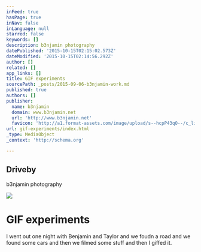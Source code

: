 ```yaml
---
inFeed: true
hasPage: true
inNav: false
inLanguage: null
starred: false
keywords: []
description: b3njamin photography
datePublished: '2015-10-15T02:15:02.573Z'
dateModified: '2015-10-15T02:14:56.292Z'
author: []
related: []
app_links: []
title: GIF experiments
sourcePath: _posts/2015-09-06-b3njamin-work.md
published: true
authors: []
publisher:
  name: b3njamin
  domain: www.b3njamin.net
  url: 'http://www.b3njamin.net'
  favicon: 'http://a1.format-assets.com/image/upload/s--hcpP43qO--/c_limit,g_center,h_16,w_16/a_auto,fl_keep_iptc.progressive,q_95/325191-15053501-b3njamin_card.ico'
url: gif-experiments/index.html
_type: MediaObject
_context: 'http://schema.org'

---
```

<article style=""><h1>Driveby</h1><p>b3njamin photography</p><img src="http://a3.format-assets.com/image/private/s--VcC1zPAS--/c_limit,g_center,h_1200,w_65535/a_auto,fl_keep_iptc.progressive,q_95/spentay-statueSLOW2_wny0e0.gif" /></article>

# GIF experiments

I went out one night with Benjamin and Taylor and we foudn a road and we found some cars and then we filmed some stuff and then I giffed it.